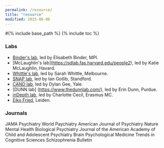 ```yaml
---
permalink: /resource/
title: "resource"
modified: 2025-06-06
---
```


#{% include base_path %}
{% include toc %}

### Labs

- [Binder's lab](https://www.psych.mpg.de/binder), led by Elisabeth Binder, MPI.
- [McLaughlin's lab]\(https://sdlab.fas.harvard.edu/people2), led by Katie McLaughlin, Havard.
- [Whittle's lab](https://www.mncresearch.org/affective-neurodevelopment), led by Sarah Whittle, Melbourne.
- [SNAP lab](https://snaplab.stanford.edu/), led by Ian Gotlib, Standford.
- [CAND lab](http://candlab.yale.edu/category/research), led by Dylan Gee, Yale.
- [DUNN lab] (https://www.thedunnlab.com/), led by Erin Dunn, Purdue.
- [inDepth lab](https://charlottececil.com/), led by Charlotte Cecil, Erasmus MC.
- [Eiko Fried](https://eiko-fried.com/), Leiden.


### Journals
JAMA Psychiatry
World Paychiatry
American Journal of Psychiatry
Nature Mental Health
Biological Psychiatry
Journal of the American Academy of Child and Adolescent Psychiatry
Brain
Psychological Medicine
Trends in Cognitive Sciences
Schizophrenia Bulletin


